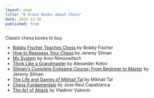 ```yaml
---
layout: page
title: "8 Great Books about Chess"
date: 2022-12-26
published: true
---
```


Classic chess books to buy

- [Bobby Fischer Teaches Chess][fisher] by Bobby Fischer
- [How to Reassess Your Chess][silman] by Jeremy Silman
- [My System][nim] by Aron Nimzowitsch
- [Think Like a Grandmaster][kotov] by Alexander Kotov
- [Silman's Complete Endgame Course: From Beginner to Master][silman2] by Jeremy Silman
- [The Life and Games of Mikhail Tal][tal] by Mikhail Tal
- [Chess Fundamentals][capablanca] by Jose Raul Capablanca
- [The Art of Attack][vuk] by Vladimir Vukovic


[fisher]: https://amzn.to/3I87JJf
[silman]: https://amzn.to/3HYzzrb
[nim]: https://amzn.to/3WOtyBH
[kotov]: https://amzn.to/3Z2FzW7
[silman2]: https://amzn.to/3WodaaV
[tal]: https://amzn.to/3VjfE9q
[capablanca]: https://amzn.to/3WrhSF8
[vuk]: https://amzn.to/3jwBetD